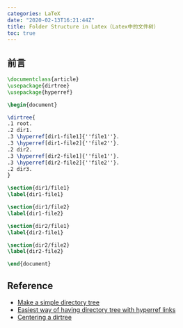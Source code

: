 ```yaml
---
categories: LaTeX
date: "2020-02-13T16:21:44Z"
title: Folder Structure in Latex（Latex中的文件树）
toc: true
---
```


## 前言

```latex
\documentclass{article}
\usepackage{dirtree}
\usepackage{hyperref}

\begin{document}

\dirtree{
.1 root.
.2 dir1.
.3 \hyperref[dir1-file1]{''file1''}.
.3 \hyperref[dir1-file2]{''file2''}.
.2 dir2.
.3 \hyperref[dir2-file1]{''file1''}.
.3 \hyperref[dir2-file2]{''file2''}.
.2 dir3.
}

\section{dir1/file1}
\label{dir1-file1}

\section{dir1/file2}
\label{dir1-file2}

\section{dir2/file1}
\label{dir2-file1}

\section{dir2/file2}
\label{dir2-file2}

\end{document}
```

## Reference

* [Make a simple directory tree](https://tex.stackexchange.com/questions/5073/making-a-simple-directory-tree)
* [Easiest way of having directory tree with hyperref links](https://tex.stackexchange.com/questions/55449/easiest-way-of-having-directory-tree-with-hyperref-links)
* [Centering a dirtree](https://tex.stackexchange.com/questions/100177/centering-a-dirtree/100182#100182)
